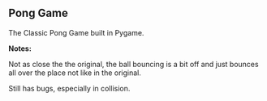 ## Pong Game
The Classic Pong Game built in Pygame.<br>

**Notes:** <br>

Not as close the the original, the ball bouncing is a bit off and just bounces all over the place not like in the original.<br>

Still has bugs, especially in collision.<br>
